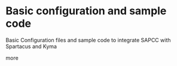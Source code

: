 # Basic configuration and sample code 

Basic Configuration files and sample code to  integrate SAPCC with Spartacus and Kyma

more 

